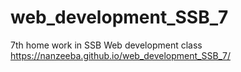 # web_development_SSB_7
7th home work in SSB Web development class
https://nanzeeba.github.io/web_development_SSB_7/

